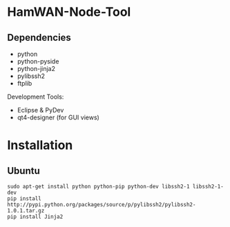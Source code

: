 HamWAN-Node-Tool
================
Dependencies
-------------
* python
* python-pyside
* python-jinja2
* pylibssh2
* ftplib

Development Tools:
* Eclipse & PyDev
* qt4-designer (for GUI views)

Installation
=============
Ubuntu
-------------
	sudo apt-get install python python-pip python-dev libssh2-1 libssh2-1-dev
	pip install http://pypi.python.org/packages/source/p/pylibssh2/pylibssh2-1.0.1.tar.gz
	pip install Jinja2

